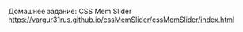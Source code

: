 Домашнее задание: CSS Mem Slider
https://vargur31rus.github.io/cssMemSlider/cssMemSlider/index.html
